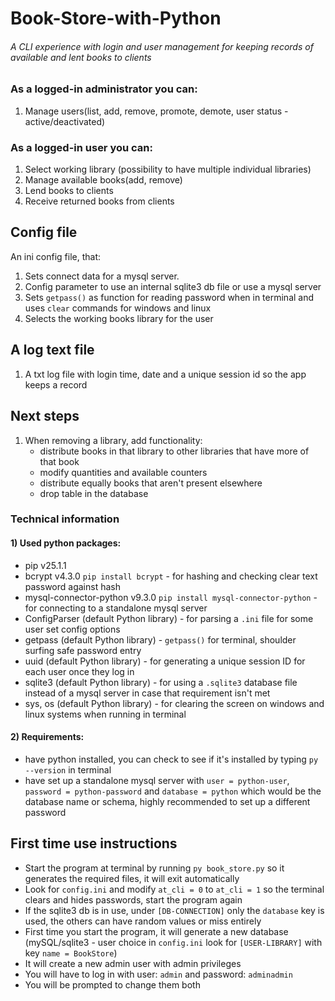 # Book-Store-with-Python

###### A CLI experience with login and user management for keeping records of available and lent books to clients
### As a logged-in administrator you can:
1) Manage users(list, add, remove, promote, demote, user status - active/deactivated)
### As a logged-in user you can:
1) Select working library (possibility to have multiple individual libraries)
2) Manage available books(add, remove)
2) Lend books to clients
3) Receive returned books from clients

## Config file
An ini config file, that: 
1) Sets connect data for a mysql server.
2) Config parameter to use an internal sqlite3 db file or use a mysql server
3) Sets `getpass()` as function for reading password when in terminal 
and uses `clear` commands for windows and linux
4) Selects the working books library for the user

## A log text file
1) A txt log file with login time, date and a unique session id so the app keeps a record

## Next steps
1) When removing a library, add functionality:
   - distribute books in that library to other libraries that have more of that book
   - modify quantities and available counters 
   - distribute equally books that aren't present elsewhere
   - drop table in the database

### Technical information
#### 1) Used python packages:
   - pip v25.1.1
   - bcrypt v4.3.0 `pip install bcrypt` - for hashing and checking clear text password against hash
   - mysql-connector-python v9.3.0 `pip install mysql-connector-python` - for connecting to a standalone mysql server
   - ConfigParser (default Python library) - for parsing a `.ini` file for some user set config options
   - getpass (default Python library) - `getpass()` for terminal, shoulder surfing safe password entry
   - uuid (default Python library) - for generating a unique session ID for each user once they log in
   - sqlite3 (default Python library) - for using a `.sqlite3` database file instead of a mysql server in case that requirement isn't met
   - sys, os (default Python library) - for clearing the screen on windows and linux systems when running in terminal
#### 2) Requirements:
   - have python installed, you can check to see if it's installed by typing `py --version` in terminal
   - have set up a standalone mysql server with `user = python-user`, `password = python-password` 
     and `database = python` which would be the database name or schema, 
     highly recommended to set up a different password
 
## First time use instructions
- Start the program at terminal by running `py book_store.py` so it generates the required files, it will exit automatically
- Look for `config.ini` and modify `at_cli = 0` to `at_cli = 1` so the terminal clears and hides passwords, start the program again
- If the sqlite3 db is in use, under `[DB-CONNECTION]` only the `database` key is used, 
the others can have random values or miss entirely
- First time you start the program, it will generate a new database (mySQL/sqlite3 - 
user choice in `config.ini` look for `[USER-LIBRARY]` with key `name = BookStore`)
- It will create a new admin user with admin privileges
- You will have to log in with user: `admin` and password: `adminadmin`
- You will be prompted to change them both